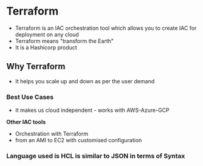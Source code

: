 # Terraform
- Terraform is an IAC orchestration tool which allows you to create IAC for deployment on any cloud
- Terraform means "transform the Earth"
- It is a Hashicorp product
## Why Terraform
- It helps you scale up and down as per the user demand

### Best Use Cases
- It makes us cloud independent - works with AWS-Azure-GCP

**Other IAC tools**
- Orchestration with Terraform
- from an AMI to EC2 with customised configuration

### Language used is HCL is similar to JSON in terms of Syntax

